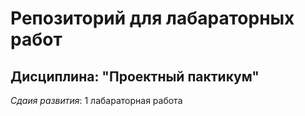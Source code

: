 # Репозиторий для лабараторных работ
## Дисциплина: "Проектный пактикум"

*Сдаия развития*: 1 лабараторная работа
